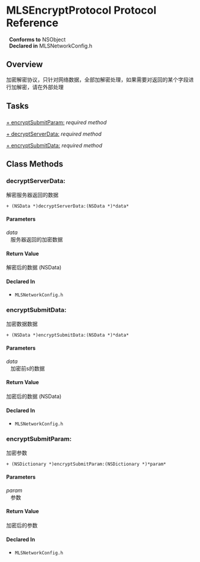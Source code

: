 # MLSEncryptProtocol Protocol Reference

&nbsp;&nbsp;**Conforms to** NSObject  
&nbsp;&nbsp;**Declared in** MLSNetworkConfig.h  

## Overview

加密解密协议，只针对网络数据，全部加解密处理，如果需要对返回的某个字段进行加解密，请在外部处理

## Tasks

### 

[+&nbsp;encryptSubmitParam:](#//api/name/encryptSubmitParam:)  *required method*

[+&nbsp;decryptServerData:](#//api/name/decryptServerData:)  *required method*

[+&nbsp;encryptSubmitData:](#//api/name/encryptSubmitData:)  *required method*

<a title="Class Methods" name="class_methods"></a>
## Class Methods

<a name="//api/name/decryptServerData:" title="decryptServerData:"></a>
### decryptServerData:

解密服务器返回的数据

`+ (NSData *)decryptServerData:(NSData *)*data*`

#### Parameters

*data*  
&nbsp;&nbsp;&nbsp;服务器返回的加密数据  

#### Return Value
解密后的数据 (NSData)

#### Declared In
* `MLSNetworkConfig.h`

<a name="//api/name/encryptSubmitData:" title="encryptSubmitData:"></a>
### encryptSubmitData:

加密数据数据

`+ (NSData *)encryptSubmitData:(NSData *)*data*`

#### Parameters

*data*  
&nbsp;&nbsp;&nbsp;加密前s的数据  

#### Return Value
加密后的数据 (NSData)

#### Declared In
* `MLSNetworkConfig.h`

<a name="//api/name/encryptSubmitParam:" title="encryptSubmitParam:"></a>
### encryptSubmitParam:

加密参数

`+ (NSDictionary *)encryptSubmitParam:(NSDictionary *)*param*`

#### Parameters

*param*  
&nbsp;&nbsp;&nbsp;参数  

#### Return Value
加密后的参数

#### Declared In
* `MLSNetworkConfig.h`

